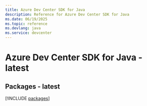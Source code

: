 ```yaml
---
title: Azure Dev Center SDK for Java
description: Reference for Azure Dev Center SDK for Java
ms.date: 06/19/2025
ms.topic: reference
ms.devlang: java
ms.service: devcenter
---
```

# Azure Dev Center SDK for Java - latest
## Packages - latest
[!INCLUDE [packages](dev-center-index.md)]